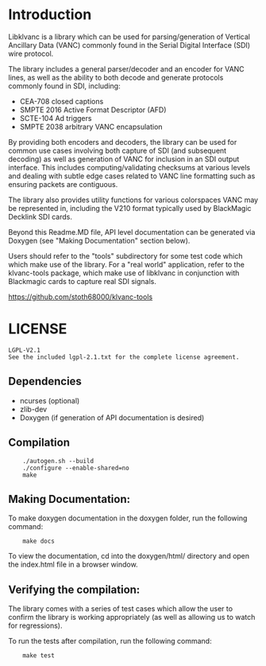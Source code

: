 # Introduction

Libklvanc is a library which can be used for parsing/generation of Vertical
Ancillary Data (VANC) commonly found in the Serial Digital Interface (SDI) wire protocol.

The library includes a general parser/decoder and an encoder for
VANC lines, as well as the ability to both decode and generate protocols
commonly found in SDI, including:
- CEA-708 closed captions
- SMPTE 2016 Active Format Descriptor (AFD)
- SCTE-104 Ad triggers
- SMPTE 2038 arbitrary VANC encapsulation

By providing both encoders and decoders, the library can be used for common
use cases involving both capture of SDI (and subsequent decoding) as well as
generation of VANC for inclusion in an SDI output interface.  This includes
computing/validating checksums at various levels and dealing with subtle edge
cases related to VANC line formatting such as ensuring packets are contiguous.
 
The library also provides utility functions for various colorspaces VANC
may be represented in, including the V210 format typically used by
BlackMagic Decklink SDI cards.

Beyond this Readme.MD file, API level documentation can be generated via
Doxygen (see "Making Documentation" section below).

Users should refer to the "tools" subdirectory for some test code which
which make use of the library.  For a "real world" application, refer to
the klvanc-tools package, which make use of libklvanc in conjunction with
Blackmagic cards to capture real SDI signals.

https://github.com/stoth68000/klvanc-tools

# LICENSE

	LGPL-V2.1
	See the included lgpl-2.1.txt for the complete license agreement.

## Dependencies
* ncurses (optional)
* zlib-dev
* Doxygen (if generation of API documentation is desired)

## Compilation

        ./autogen.sh --build
        ./configure --enable-shared=no
        make

## Making Documentation:
To make doxygen documentation in the doxygen folder, run the following command:

        make docs

To view the documentation, cd into the doxygen/html/ directory and open the index.html file in a browser window.
## Verifying the compilation:
The library comes with a series of test cases which allow the user to confirm
the library is working appropriately (as well as allowing us to watch for
regressions).

To run the tests after compilation, run the following command:

        make test
